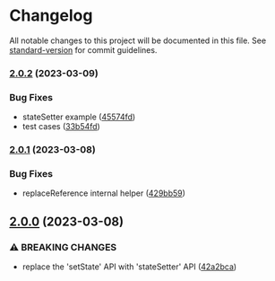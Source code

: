 # Changelog

All notable changes to this project will be documented in this file. See [standard-version](https://github.com/conventional-changelog/standard-version) for commit guidelines.

### [2.0.2](https://github.com/pureliani/react-controller/compare/v2.0.1...v2.0.2) (2023-03-09)


### Bug Fixes

* stateSetter example ([45574fd](https://github.com/pureliani/react-controller/commit/45574fdc1af085c1a6803f7f6e73225623ef132c))
* test cases ([33b54fd](https://github.com/pureliani/react-controller/commit/33b54fdf41d4a4ff493097cd350384c897787ddb))

### [2.0.1](https://github.com/pureliani/react-controller/compare/v2.0.0...v2.0.1) (2023-03-08)


### Bug Fixes

* replaceReference internal helper ([429bb59](https://github.com/pureliani/react-controller/commit/429bb594e0b16ecc6299fef01125cf9cd72b2a2d))

## [2.0.0](https://github.com/pureliani/react-controller/compare/v1.2.0...v2.0.0) (2023-03-08)


### ⚠ BREAKING CHANGES

* replace the 'setState' API with 'stateSetter' API ([42a2bca](https://github.com/pureliani/react-controller/commit/42a2bca2b0b231e7857bf19687840527ddf17f97))
